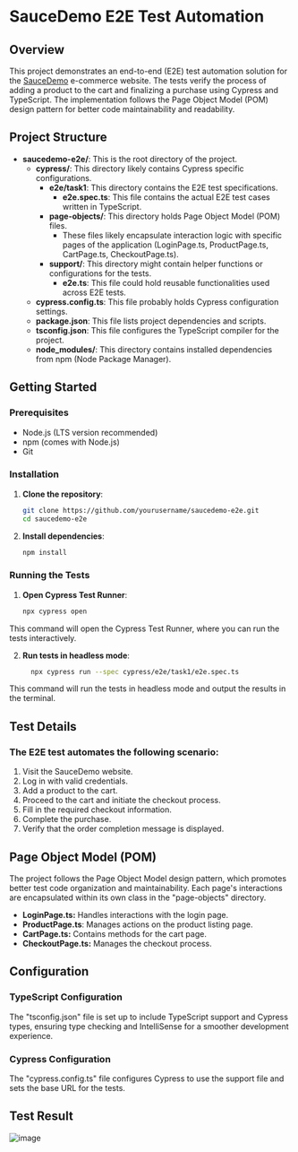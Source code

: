 # SauceDemo E2E Test Automation
## Overview
This project demonstrates an end-to-end (E2E) test automation solution for the [SauceDemo](https://saucedemo.com/) e-commerce website. The tests verify the process of adding a product to the cart and finalizing a purchase using Cypress and TypeScript. The implementation follows the Page Object Model (POM) design pattern for better code maintainability and readability.

## Project Structure
- **saucedemo-e2e/**: This is the root directory of the project.
    - **cypress/**: This directory likely contains Cypress specific configurations.
      - **e2e/task1**: This directory contains the E2E test specifications.
          - **e2e.spec.ts**: This file contains the actual E2E test cases written in TypeScript.
      - **page-objects/**: This directory holds Page Object Model (POM) files.
        - These files likely encapsulate interaction logic with specific pages of the application (LoginPage.ts, ProductPage.ts, CartPage.ts, CheckoutPage.ts).
      - **support/**: This directory might contain helper functions or configurations for the tests.
          - **e2e.ts**: This file could hold reusable functionalities used across E2E tests.
    - **cypress.config.ts**: This file probably holds Cypress configuration settings.
    - **package.json**: This file lists project dependencies and scripts.
    - **tsconfig.json**: This file configures the TypeScript compiler for the project.
    - **node_modules/**: This directory contains installed dependencies from npm (Node Package Manager).
 
## Getting Started
### Prerequisites

- Node.js (LTS version recommended)
- npm (comes with Node.js)
- Git

### Installation
1. **Clone the repository**:
   ```bash
   git clone https://github.com/yourusername/saucedemo-e2e.git
   cd saucedemo-e2e

2. **Install dependencies**:
   ```bash
   npm install

### Running the Tests
1. **Open Cypress Test Runner**:
   ```bash
   npx cypress open
This command will open the Cypress Test Runner, where you can run the tests interactively.
   
2. **Run tests in headless mode**:
   ```bash
     npx cypress run --spec cypress/e2e/task1/e2e.spec.ts

This command will run the tests in headless mode and output the results in the terminal.

## Test Details
### The E2E test automates the following scenario:
1. Visit the SauceDemo website.
2. Log in with valid credentials.
3. Add a product to the cart.
4. Proceed to the cart and initiate the checkout process.
5. Fill in the required checkout information.
6. Complete the purchase.
7. Verify that the order completion message is displayed.

## Page Object Model (POM)

The project follows the Page Object Model design pattern, which promotes better test code organization and maintainability. Each page's interactions are encapsulated within its own class in the "page-objects" directory.
* **LoginPage.ts:** Handles interactions with the login page.
* **ProductPage.ts**: Manages actions on the product listing page.
* **CartPage.ts:** Contains methods for the cart page.
* **CheckoutPage.ts:** Manages the checkout process.


## Configuration
### TypeScript Configuration
The "tsconfig.json" file is set up to include TypeScript support and Cypress types, ensuring type checking and IntelliSense for a smoother development experience.

### Cypress Configuration
The "cypress.config.ts" file configures Cypress to use the support file and sets the base URL for the tests.

## Test Result
![image](https://github.com/user-attachments/assets/75071d7e-1d72-4120-98f9-dd4951013e00)




